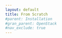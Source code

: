 ```yaml
---
layout: default
title: From Scratch
#parent: Installation
#gran_parent: OpenStack
#nav_exclude: true
---
```

